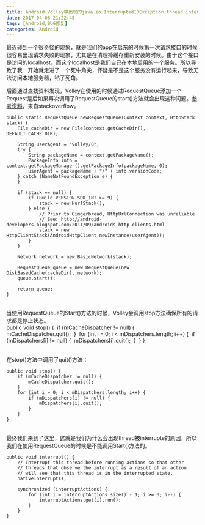 ```yaml
---
title: Android-Volley中出现的java.io.InterruptedIOException:thread interrupted
date: 2017-04-08 21:22:45
tags: [Android,BUG修复]
categories: Android
---
```


最近碰到一个很奇怪的现象，就是我们的app在启东的时候第一次请求接口的时候很容易出现请求失败的现象，尤其是在清理掉缓存重新安装的时候。由于这个接口是访问的localhost，而这个localhost是我们自己在本地启用的一个服务。所以导致了我一开始就走进了一个死牛角尖，怀疑是不是这个服务没有运行起来，导致无法访问本地服务器，钻了死角。

后面通过查找资料发现，Volley在使用的时候通过RequestQueue添加一个Request是后如果再次调用了RequestQueue的start()方法就会出现这种问题。[参考资料](http://stackoverflow.com/questions/31158858/random-com-android-volley-noconnection-error-java-io-interruptedioexception-st)，来自stackoverflow。

<!-- more -->


	public static RequestQueue newRequestQueue(Context context, HttpStack stack) {
	    File cacheDir = new File(context.getCacheDir(), DEFAULT_CACHE_DIR);
	
	    String userAgent = "volley/0";
	    try {
	        String packageName = context.getPackageName();
	        PackageInfo info = context.getPackageManager().getPackageInfo(packageName, 0);
	        userAgent = packageName + "/" + info.versionCode;
	    } catch (NameNotFoundException e) {
	    }
	
	    if (stack == null) {
	        if (Build.VERSION.SDK_INT >= 9) {
	            stack = new HurlStack();
	        } else {
	            // Prior to Gingerbread, HttpUrlConnection was unreliable.
	            // See: http://android-developers.blogspot.com/2011/09/androids-http-clients.html
	            stack = new HttpClientStack(AndroidHttpClient.newInstance(userAgent));
	        }
	    }
	
	    Network network = new BasicNetwork(stack);
	
	    RequestQueue queue = new RequestQueue(new DiskBasedCache(cacheDir), network);
	    queue.start();
	
	    return queue;	
	}


​	
当使用RequestQueue的Start()方法的时候，Volley会调用stop方法确保所有的请求都是停止状态。
​		
​	public void stop() {
​	    if (mCacheDispatcher != null) {
​	        mCacheDispatcher.quit();
​	    }
​	    for (int i = 0; i < mDispatchers.length; i++) {
​	        if (mDispatchers[i] != null) {
​	            mDispatchers[i].quit();
​	        }
​	    }
​	}		


​	
在stop()方法中调用了quit()方法：

	public void stop() {
	    if (mCacheDispatcher != null) {
	        mCacheDispatcher.quit();
	    }
	    for (int i = 0; i < mDispatchers.length; i++) {
	        if (mDispatchers[i] != null) {
	            mDispatchers[i].quit();
	        }
	    }
	}	


​	
最终我们来到了这里，这就是我们为什么会出现thread被interrupte的原因，所以我们在使用RequestQueue的时候是不能调用Start()方法的。

	public void interrupt() {
	    // Interrupt this thread before running actions so that other
	    // threads that observe the interrupt as a result of an action
	    // will see that this thread is in the interrupted state.
	    nativeInterrupt();
	
	    synchronized (interruptActions) {
	        for (int i = interruptActions.size() - 1; i >= 0; i--) {
	            interruptActions.get(i).run();
	        }
	    }
	}	